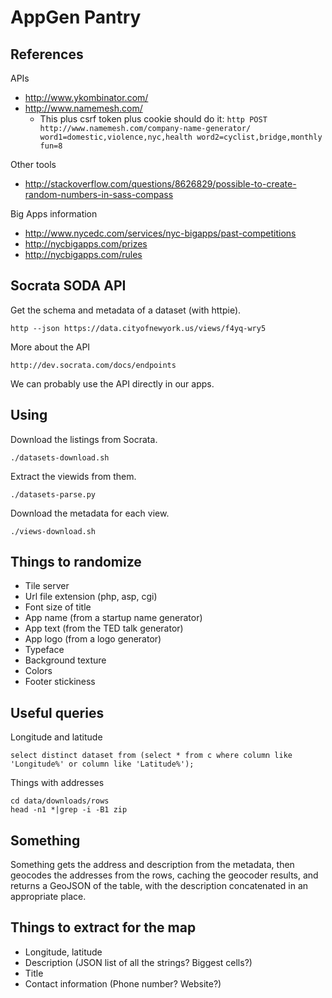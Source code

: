 AppGen Pantry
====

## References
APIs

* http://www.ykombinator.com/
* http://www.namemesh.com/
  * This plus csrf token plus cookie should do it: `http POST http://www.namemesh.com/company-name-generator/ word1=domestic,violence,nyc,health word2=cyclist,bridge,monthly fun=8`

Other tools

* http://stackoverflow.com/questions/8626829/possible-to-create-random-numbers-in-sass-compass

Big Apps information

* http://www.nycedc.com/services/nyc-bigapps/past-competitions
* http://nycbigapps.com/prizes
* http://nycbigapps.com/rules

## Socrata SODA API
Get the schema and metadata of a dataset (with httpie).

    http --json https://data.cityofnewyork.us/views/f4yq-wry5

More about the API

    http://dev.socrata.com/docs/endpoints

We can probably use the API directly in our apps.

## Using
Download the listings from Socrata.

    ./datasets-download.sh

Extract the viewids from them.

    ./datasets-parse.py

Download the metadata for each view.

    ./views-download.sh

## Things to randomize

* Tile server
* Url file extension (php, asp, cgi)
* Font size of title
* App name (from a startup name generator)
* App text (from the TED talk generator)
* App logo (from a logo generator)
* Typeface
* Background texture
* Colors
* Footer stickiness

## Useful queries
Longitude and latitude

    select distinct dataset from (select * from c where column like 'Longitude%' or column like 'Latitude%');

Things with addresses

    cd data/downloads/rows
    head -n1 *|grep -i -B1 zip

## Something
Something gets the address and description from the metadata, then geocodes the addresses
from the rows, caching the geocoder results, and returns a GeoJSON of the table, with the
description concatenated in an appropriate place.

## Things to extract for the map

* Longitude, latitude
* Description (JSON list of all the strings? Biggest cells?)
* Title
* Contact information (Phone number? Website?)
